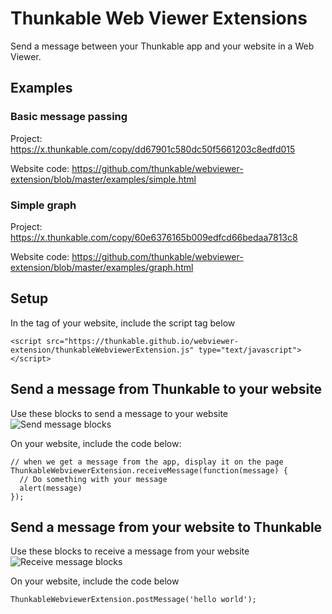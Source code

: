 # Thunkable Web Viewer Extensions

Send a message between your Thunkable app and your website in a Web Viewer.

## Examples

### Basic message passing
Project: https://x.thunkable.com/copy/dd67901c580dc50f5661203c8edfd015

Website code: https://github.com/thunkable/webviewer-extension/blob/master/examples/simple.html

### Simple graph
Project: https://x.thunkable.com/copy/60e6376165b009edfcd66bedaa7813c8

Website code: https://github.com/thunkable/webviewer-extension/blob/master/examples/graph.html

## Setup

In the <head> tag of your website, include the script tag below

```
<script src="https://thunkable.github.io/webviewer-extension/thunkableWebviewerExtension.js" type="text/javascript"></script>
```
  
## Send a message from Thunkable to your website

Use these blocks to send a message to your website
![Send message blocks](https://thunkable.github.io/digital-asset/webviewer-extension/sendMessage.png)

On your website, include the code below:
```
// when we get a message from the app, display it on the page
ThunkableWebviewerExtension.receiveMessage(function(message) {
  // Do something with your message
  alert(message)
});
```


## Send a message from your website to Thunkable

Use these blocks to receive a message from your website
![Receive message blocks](https://thunkable.github.io/digital-asset/webviewer-extension/receiveMessage.png)

On your website, include the code below
```
ThunkableWebviewerExtension.postMessage('hello world');
```
